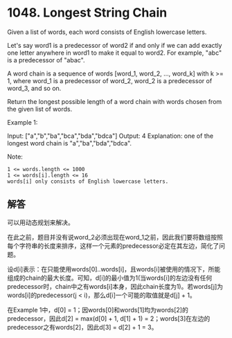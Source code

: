 # 1048. Longest String Chain
Given a list of words, each word consists of English lowercase letters.

Let's say word1 is a predecessor of word2 if and only if we can add exactly one letter anywhere in word1 to make it equal to word2.  For example, "abc" is a predecessor of "abac".

A word chain is a sequence of words [word_1, word_2, ..., word_k] with k >= 1, where word_1 is a predecessor of word_2, word_2 is a predecessor of word_3, and so on.

Return the longest possible length of a word chain with words chosen from the given list of words.

 

Example 1:

Input: ["a","b","ba","bca","bda","bdca"]
Output: 4
Explanation: one of the longest word chain is "a","ba","bda","bdca".

 

Note:

    1 <= words.length <= 1000
    1 <= words[i].length <= 16
    words[i] only consists of English lowercase letters.

## 解答
可以用动态规划来解决。

在此之前，题目并没有说word_2必须出现在word_1之前，因此我们要将数组按照每个字符串的长度来排序，这样一个元素的predecessor必定在其左边，简化了问题。

设d[i]表示：在只能使用words[0]..words[i]，且words[i]被使用的情况下，所能组成的chain的最大长度。可知，d[i]的最小值为1(当words[i]的左边没有任何predecessor时，chain中之有words[i]本身，因此chain长度为1)。若words[j]为words[i]的predecessor(j < i)，那么d[i]一个可能的取值就是d[j] + 1。

在Example 1中，d[0] = 1；因words[0]和words[1]均为words[2]的predecessor，因此d[2] = max(d[0] + 1, d[1] + 1) = 2；words[3]在左边的predecessor之有words[2]，因此d[3] = d[2] + 1 = 3。
